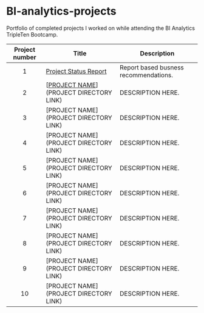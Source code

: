 # BI-analytics-projects 
Portfolio of completed projects I worked on while attending the BI Analytics TripleTen Bootcamp.

| Project number | Title | Description |
| :-----------: | ----------- |----------- |
| 1 | [Project Status Report](https://github.com/rahmatpacha/BI-analytics-projects/tree/main/Project%20statues%20report) | Report based busness recommendations. |
| 2 | [[PROJECT NAME](https://docs.google.com/spreadsheets/d/1uABZxFd6WDro0B16qdQL2UMWdA0xlAs7/edit?usp=drive_link&ouid=108822174411324585980&rtpof=true&sd=true)](PROJECT DIRECTORY LINK) | DESCRIPTION HERE. |
| 3 | [PROJECT NAME](PROJECT DIRECTORY LINK) | DESCRIPTION HERE. |
| 4 | [PROJECT NAME](PROJECT DIRECTORY LINK) | DESCRIPTION HERE. |
| 5 | [PROJECT NAME](PROJECT DIRECTORY LINK) | DESCRIPTION HERE. |
| 6 | [PROJECT NAME](PROJECT DIRECTORY LINK) | DESCRIPTION HERE. |
| 7 | [PROJECT NAME](PROJECT DIRECTORY LINK) | DESCRIPTION HERE. |
| 8 | [PROJECT NAME](PROJECT DIRECTORY LINK) | DESCRIPTION HERE. |
| 9 | [PROJECT NAME](PROJECT DIRECTORY LINK) | DESCRIPTION HERE. |
| 10| [PROJECT NAME](PROJECT DIRECTORY LINK) | DESCRIPTION HERE. |
